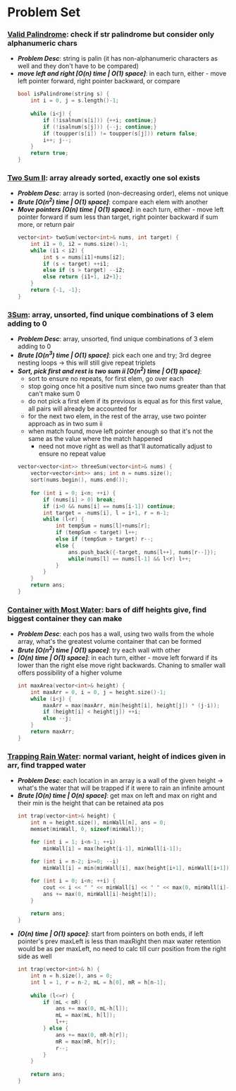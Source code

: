 # Problem Set

### **[Valid Palindrome](https://leetcode.com/problems/valid-palindrome/)**: check if str palindrome but consider only alphanumeric chars
  - ***Problem Desc***: string is palin (it has non-alphanumeric characters as well and they don't have to be compared)
  - ***move left and right [O(n) time | O(1) space]***: in each turn, either - move left pointer forward, right pointer backward, or compare
    ```cpp
    bool isPalindrome(string s) {
        int i = 0, j = s.length()-1;
        
        while (i<j) {
            if (!isalnum(s[i])) {++i; continue;}
            if (!isalnum(s[j])) {--j; continue;}
            if (toupper(s[i]) != toupper(s[j])) return false;
            i++; j--;
        }
        return true;
    }
    ```

### **[Two Sum II](https://leetcode.com/problems/two-sum-ii-input-array-is-sorted/)**: array already sorted, exactly one sol exists
  - ***Problem Desc***: array is sorted (non-decreasing order), elems not unique
  - ***Brute [O(n<sup>2</sup>) time | O(1) space]***: compare each elem with another
  - ***Move pointers [O(n) time | O(1) space]***: in each turn, either - move left pointer forward if sum less than target, right pointer backward if sum more, or return pair
    ```cpp
    vector<int> twoSum(vector<int>& nums, int target) {
        int i1 = 0, i2 = nums.size()-1;
        while (i1 < i2) {
            int s = nums[i1]+nums[i2];
            if (s < target) ++i1;
            else if (s > target) --i2;
            else return {i1+1, i2+1};
        }
        return {-1, -1};
    }
    ```

### **[3Sum](https://leetcode.com/problems/3sum/)**: array, unsorted, find unique combinations of 3 elem adding to 0
  - ***Problem Desc***: array, unsorted, find unique combinations of 3 elem adding to 0
  - ***Brute [O(n<sup>3</sup>) time | O(1) space]***: pick each one and try; 3rd degree nesting loops -> this will still give repeat triplets
  - ***Sort, pick first and rest is two sum ii [O(n<sup>2</sup>) time | O(1) space]***:
    - sort to ensure no repeats, for first elem, go over each
    - stop going once hit a positive num since two nums greater than that can't make sum 0
    - do not pick a first elem if its previous is equal as for this first value, all pairs will already be accounted for
    - for the next two elem, in the rest of the array, use two pointer approach as in two sum ii
    - when match found, move left pointer enough so that it's not the same as the value where the match happened
      - need not move right as well as that'll automatically adjust to ensure no repeat value
    ```cpp
    vector<vector<int>> threeSum(vector<int>& nums) {
        vector<vector<int>> ans; int n = nums.size();
        sort(nums.begin(), nums.end());
        
        for (int i = 0; i<n; ++i) {
            if (nums[i] > 0) break;
            if (i>0 && nums[i] == nums[i-1]) continue;
            int target = -nums[i], l = i+1, r = n-1;
            while (l<r) {
                int tempSum = nums[l]+nums[r];
                if (tempSum < target) l++;
                else if (tempSum > target) r--;
                else {
                    ans.push_back({-target, nums[l++], nums[r--]});
                    while(nums[l] == nums[l-1] && l<r) l++;
                }
            }
        }
        return ans;
    }
    ```

### **[Container with Most Water](https://leetcode.com/problems/container-with-most-water/)**: bars of diff heights give, find biggest container they can make
  - ***Problem Desc***: each pos has a wall, using two walls from the whole array, what's the greatest volume container that can be formed
  - ***Brute [O(n<sup>2</sup>) time | O(1) space]***: try each wall with other
  - ***[O(n) time | O(1) space]***: in each turn, either - move left forward if its lower than the right else move right backwards. Chaning to smaller wall offers possibility of a higher volume
    ```cpp
    int maxArea(vector<int>& height) {
        int maxArr = 0, i = 0, j = height.size()-1;
        while (i<j) {
            maxArr = max(maxArr, min(height[i], height[j]) * (j-i));
            if (height[i] < height[j]) ++i;
            else --j;
        }
        return maxArr;
    }
    ```

### **[Trapping Rain Water](https://leetcode.com/problems/trapping-rain-water/)**: normal variant, height of indices given in arr, find trapped water
  - ***Problem Desc***: each location in an array is a wall of the given height -> what's the water that will be trapped if it were to rain an infinite amount
  - ***Brute [O(n) time | O(n) space]***: get max on left and max on right and their min is the height that can be retained ata pos
    ```cpp
    int trap(vector<int>& height) {
        int n = height.size(), minWall[n], ans = 0;
        memset(minWall, 0, sizeof(minWall));

        for (int i = 1; i<n-1; ++i) 
            minWall[i] = max(height[i-1], minWall[i-1]);
        
        for (int i = n-2; i>=0; --i)
            minWall[i] = min(minWall[i], max(height[i+1], minWall[i+1]));

        for (int i = 0; i<n; ++i) {
            cout << i << " " << minWall[i] << " " << max(0, minWall[i]-height[i]) << endl;
            ans += max(0, minWall[i]-height[i]);
        }
        
        return ans;
    }
    ```
  - ***[O(n) time | O(1) space]***: start from pointers on both ends, if left pointer's prev maxLeft is less than maxRight then max water retention would be as per maxLeft, no need to calc till curr position from the right side as well
    ```cpp
    int trap(vector<int>& h) {
        int n = h.size(), ans = 0;
        int l = 1, r = n-2, mL = h[0], mR = h[n-1];
        
        while (l<=r) {
            if (mL < mR) {
                ans += max(0, mL-h[l]);
                mL = max(mL, h[l]);
                l++;
            } else {
                ans += max(0, mR-h[r]);
                mR = max(mR, h[r]);
                r--;
            }
        }
        
        return ans;
    }
    ```

